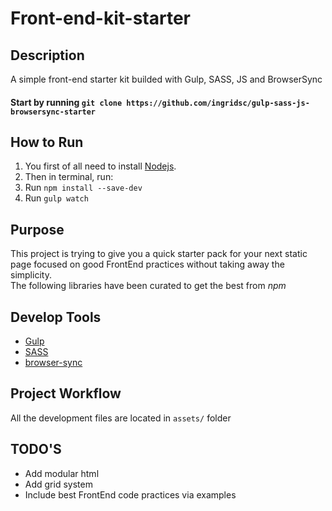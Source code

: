 # Front-end-kit-starter

## Description

A simple front-end starter kit builded with Gulp, SASS, JS and BrowserSync

#### Start by running `git clone https://github.com/ingridsc/gulp-sass-js-browsersync-starter`

## How to Run
1. You first of all need to install  [Nodejs](https://nodejs.org).
1. Then in terminal, run:
1. Run `npm install --save-dev`
1. Run `gulp watch`


## Purpose

This project is trying to give you a quick starter pack for your next static page focused on good FrontEnd practices without taking away the simplicity.\
The following libraries have been curated to get the best from *npm*

## Develop Tools

* [Gulp](https://gulpjs.com/)
* [SASS](http://sass-lang.com/)
* [browser-sync](https://browsersync.io/)

## Project Workflow

All the development files are located in `assets/` folder


## TODO'S

* Add modular html
* Add grid system
* Include best FrontEnd code practices via examples


